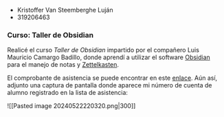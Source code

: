 
- Kristoffer Van Steemberghe Luján
- 319206463

### Curso: Taller de Obsidian
Realicé el curso *Taller de Obsidian* impartido por el compañero Luis Mauricio Camargo Badillo, donde aprendí a utilizar el software [Obsidian](https://obsidian.md/) para el manejo de notas y [Zettelkasten](https://es.wikipedia.org/wiki/Zettelkasten).

El comprobante de asistencia se puede encontrar en este [enlace](https://piazza.com/redirect/s3?bucket=uploads&prefix=paste%2Fllgm6kxb2i76y3%2F62f64197dfda208125000932c90fc518b3e2f14ebab495ad9e5cea7a91c78872%2FAsistencias_Obsidian.xlsx). Aún así, adjunto una captura de pantalla donde aparece mi número de cuenta de alumno registrado en la lista de asistencia:

![[Pasted image 20240522220320.png|300]]
